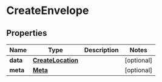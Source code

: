 

# CreateEnvelope


## Properties

| Name | Type | Description | Notes |
|------------ | ------------- | ------------- | -------------|
|**data** | [**CreateLocation**](CreateLocation.md) |  |  [optional] |
|**meta** | [**Meta**](Meta.md) |  |  [optional] |



